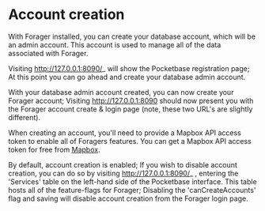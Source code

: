 # Account creation

With Forager installed, you can create your database account,
which will be an admin account. This account is used to manage
all of the data associated with Forager.

Visiting http://127.0.0.1:8090/_ will show the Pocketbase
registration page; At this point you can go ahead and create your
database admin account.

With your database admin account created, you can now create your Forager
account; Visiting http://127.0.0.1:8090 should now present you
with the Forager account create & login page
(note, these two URL's are slightly different).

When creating an account, you'll need to provide a Mapbox API access token
to enable all of Foragers features. You can get a Mapbox API access token
for free from [Mapbox](https://account.mapbox.com/).

By default, account creation is enabled; If you wish to disable
account creation, you can do so by visiting http://127.0.0.1:8090/_
, entering the 'Services' table on the left-hand side of the
Pocketbase interface. This table hosts all of the feature-flags
for Forager; Disabling the 'canCreateAccounts' flag and saving
will disable account creation from the Forager login page.
